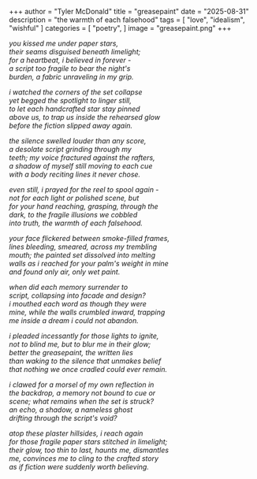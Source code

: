 +++
author = "Tyler McDonald"
title = "greasepaint"
date = "2025-08-31"
description = "the warmth of each falsehood"
tags = [
    "love",
    "idealism",
    "wishful"
]
categories = [
    "poetry",
]
image = "greasepaint.png"
+++

*you kissed me under paper stars,*\
*their seams disguised beneath limelight;*\
*for a heartbeat, i believed in forever -*\
*a script too fragile to bear the night's*\
*burden, a fabric unraveling in my grip.*

*i watched the corners of the set collapse*\
*yet begged the spotlight to linger still,*\
*to let each handcrafted star stay pinned*\
*above us, to trap us inside the rehearsed glow*\
*before the fiction slipped away again.*

*the silence swelled louder than any score,*\
*a desolate script grinding through my*\
*teeth; my voice fractured against the rafters,*\
*a shadow of myself still moving to each cue*\
*with a body reciting lines it never chose.*

*even still, i prayed for the reel to spool again -*\
*not for each light or polished scene, but*\
*for your hand reaching, grasping, through the*\
*dark, to the fragile illusions we cobbled*\
*into truth, the warmth of each falsehood.*

*your face flickered between smoke-filled frames,*\
*lines bleeding, smeared, across my trembling*\
*mouth; the painted set dissolved into melting*\
*walls as i reached for your palm's weight in mine*\
*and found only air, only wet paint.*

*when did each memory surrender to*\
*script, collapsing into facade and design?*\
*i mouthed each word as though they were*\
*mine, while the walls crumbled inward, trapping*\
*me inside a dream i could not abandon.*

*i pleaded incessantly for those lights to ignite,*\
*not to blind me, but to blur me in their glow;*\
*better the greasepaint, the written lies*\
*than waking to the silence that unmakes belief*\
*that nothing we once cradled could ever remain.*

*i clawed for a morsel of my own reflection in*\
*the backdrop, a memory not bound to cue or*\
*scene; what remains when the set is struck?*\
*an echo, a shadow, a nameless ghost*\
*drifting through the script's void?*

*atop these plaster hillsides, i reach again*\
*for those fragile paper stars stitched in limelight;*\
*their glow, too thin to last, haunts me, dismantles*\
*me, convinces me to cling to the crafted story*\
*as if fiction were suddenly worth believing.*